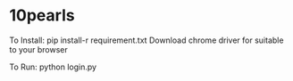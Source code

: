 # 10pearls
To Install:
pip install-r requirement.txt
Download chrome driver for suitable to your browser 

To Run:
python login.py 
